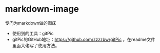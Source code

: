 # markdown-image
专门为markdown做的图床

* 使用到的工具：gitPic
* gitPic的GitHub地址：https://github.com/zzzzbw/gitPic ，在readme文件里面大佬写了使用方法。
